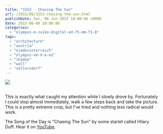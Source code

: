 ```yaml
---
title: "3153 - Chasing The Sun"
url: /2015/06/3153-chasing-the-sun.html
publishDate: Sat, 06 Jun 2015 18:00:06 +0000
date: 2015-06-06 20:00:06
categories: 
  - "olympus-m-zuiko-digital-ed-75-mm-f1-8"
tags: 
  - "architecture"
  - "austria"
  - "niederosterreich"
  - "olympus-om-d-e-m1"
  - "shadow"
  - "wall"
  - "zellerndorf"
---
```

<div class="container">
<div class="center"><a target="_blank" href="https://d25zfm9zpd7gm5.cloudfront.net/1200x1200/2015/20150514_120528_lr.jpg"><img src="https://d25zfm9zpd7gm5.cloudfront.net/0600x0600/2015/20150514_120528_lr.jpg" /></a></div>
</div>
<br />

This is exactly what caught my attention while I slowly drove by. Fortunately I could stop almost immediately, walk a few steps back and take the picture. This is a pretty extreme crop, but I've tried and nothing less radical would work.

The Song of the Day is "Chasing The Sun" by some starlet called Hilary Duff. Hear it on <a href="https://www.youtube.com/watch?v=Fj6MjDFD1Kw" target="_blank">YouTube</a>.

